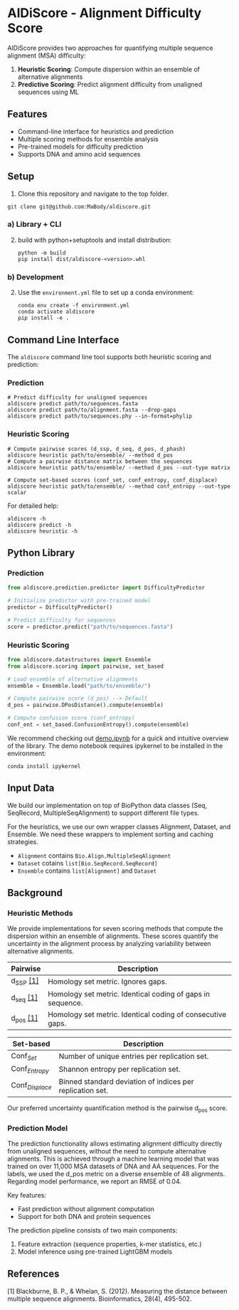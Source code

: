 # AlDiScore - Alignment Difficulty Score

AlDiScore provides two approaches for quantifying multiple sequence alignment (MSA) difficulty:

1. **Heuristic Scoring**: Compute dispersion within an ensemble of alternative alignments
2. **Predictive Scoring**: Predict alignment difficulty from unaligned sequences using ML

## Features

- Command-line interface for heuristics and prediction
- Multiple scoring methods for ensemble analysis
- Pre-trained models for difficulty prediction
- Supports DNA and amino acid sequences

## Setup 
1. Clone this repository and navigate to the top folder.
```shell
git clone git@github.com:MaBody/aldiscore.git
```


### a) Library + CLI 

2. build with python+setuptools and install distribution:
   ```shell
   python -m build
   pip install dist/aldiscore-<version>.whl
   ```
### b) Development

2. Use the `environment.yml` file to set up a conda environment:
   ```shell
   conda env create -f environment.yml
   conda activate aldiscore
   pip install -e .
   ```

## Command Line Interface

The `aldiscore` command line tool supports both heuristic scoring and prediction:


### Prediction
```shell
# Predict difficulty for unaligned sequences
aldiscore predict path/to/sequences.fasta
aldiscore predict path/to/alignment.fasta --drop-gaps
aldiscore predict path/to/sequences.phy --in-format=phylip

```

### Heuristic Scoring
```shell
# Compute pairwise scores (d_ssp, d_seq, d_pos, d_phash)
aldiscore heuristic path/to/ensemble/ --method d_pos
# Compute a pairwise distance matrix between the sequences
aldiscore heuristic path/to/ensemble/ --method d_pos --out-type matrix

# Compute set-based scores (conf_set, conf_entropy, conf_displace)
aldiscore heuristic path/to/ensemble/ --method conf_entropy --out-type scalar
```

For detailed help:
```shell
aldiscore -h
aldiscore predict -h
aldiscore heuristic -h
```

## Python Library
### Prediction
```python
from aldiscore.prediction.predictor import DifficultyPredictor

# Initialize predictor with pre-trained model
predictor = DifficultyPredictor()

# Predict difficulty for sequences
score = predictor.predict("path/to/sequences.fasta")
```

### Heuristic Scoring
```python
from aldiscore.datastructures import Ensemble
from aldiscore.scoring import pairwise, set_based

# Load ensemble of alternative alignments
ensemble = Ensemble.load("path/to/ensemble/")

# Compute pairwise score (d_pos) --> Default
d_pos = pairwise.DPosDistance().compute(ensemble)

# Compute confusion score (conf_entropy)
conf_ent = set_based.ConfusionEntropy().compute(ensemble)
```

We recommend checking out [demo.ipynb](demo/demo.ipynb) for a quick and intuitive overview of the library. The demo notebook requires ipykernel to be installed in the environment:

```shell
conda install ipykernel
```

## Input Data

We build our implementation on top of BioPython data classes (Seq, SeqRecord, MultipleSeqAlignment) to support different file types. 

For the heuristics, we use our own wrapper classes Alignment, Dataset, and Ensemble. We need these wrappers to implement sorting and caching strategies.

- `Alignment` contains `Bio.Align.MultipleSeqAlignment`
- `Dataset` cotains `list[Bio.SeqRecord.SeqRecord]`
- `Ensemble` contains `list[Alignment]` and `Dataset`

## Background

### Heuristic Methods

We provide implementations for seven scoring methods that compute the dispersion within an ensemble of alignments.
These scores quantify the uncertainty in the alignment process by analyzing variability between alternative alignments.

| Pairwise                          | Description                                                |
| --------------------------------- | ---------------------------------------------------------- |
| $\text{d}_{\text{SSP}}$ [[1]](#1) | Homology set metric. Ignores gaps.                         |
| $\text{d}_{\text{seq}}$ [[1]](#1) | Homology set metric. Identical coding of gaps in sequence. |
| $\text{d}_{\text{pos}}$ [[1]](#1) | Homology set metric. Identical coding of consecutive gaps. |

| Set-based                | Description                                               |
| ------------------------ | --------------------------------------------------------- |
| $\text{Conf}_{Set}$      | Number of unique entries per replication set.             |
| $\text{Conf}_{Entropy}$  | Shannon entropy per replication set.                      |
| $\text{Conf}_{Displace}$ | Binned standard deviation of indices per replication set. |

Our preferred uncertainty quantification method is the pairwise $\text{d}_{\text{pos}}$ score.

### Prediction Model

The prediction functionality allows estimating alignment difficulty directly from unaligned sequences, without the need to compute alternative alignments. This is achieved through a machine learning model that was trained on over 11,000 MSA datasets of DNA and AA sequences. For the labels, we used the d_pos metric on a diverse ensemble of 48 alignments. Regarding model performance, we report an RMSE of 0.04.

Key features:
- Fast prediction without alignment computation
- Support for both DNA and protein sequences

The prediction pipeline consists of two main components:
1. Feature extraction (sequence properties, k-mer statistics, etc.)
2. Model inference using pre-trained LightGBM models



## References

<a id="1">[1]</a>
Blackburne, B. P., & Whelan, S. (2012).
Measuring the distance between multiple sequence alignments.
Bioinformatics, 28(4), 495-502.
